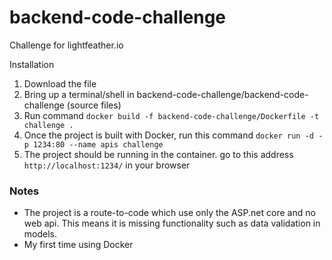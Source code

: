 # backend-code-challenge
Challenge for lightfeather.io


Installation
1. Download the file
2. Bring up a terminal/shell in backend-code-challenge/backend-code-challenge (source files)
3. Run command `docker build -f backend-code-challenge/Dockerfile -t challenge .`
4. Once the project is built with Docker, run this command `docker run -d -p 1234:80 --name apis challenge`
5. The project should be running in the container. go to this address `http://localhost:1234/` in your browser

### Notes
* The project is a route-to-code which use only the ASP.net core and no web api. This means it is missing functionality such as data validation in models.
* My first time using Docker
